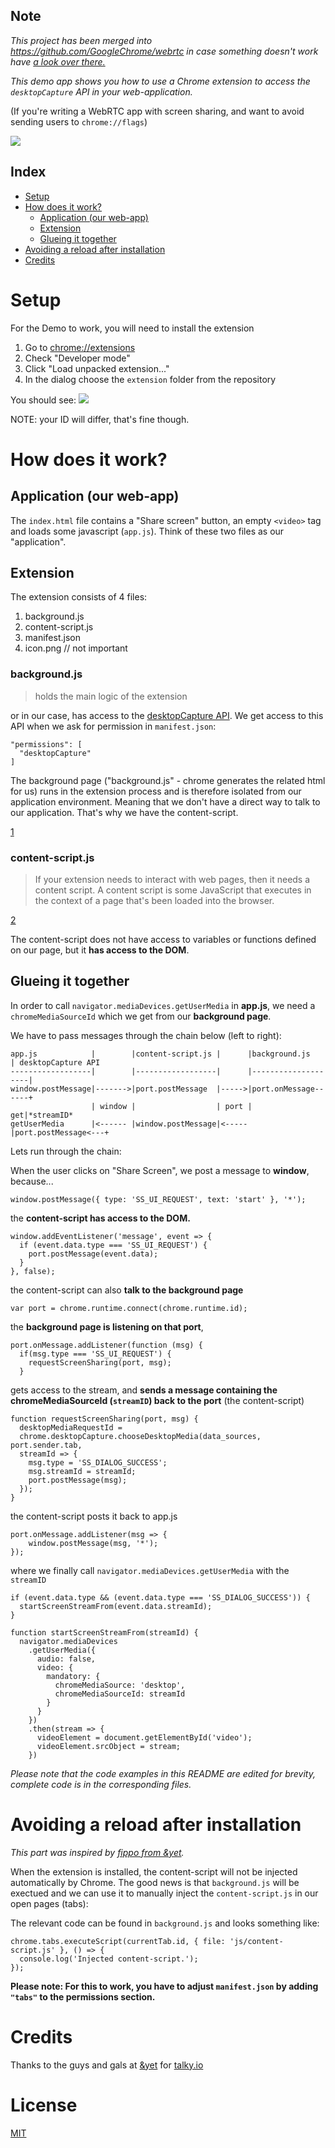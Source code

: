 ## Note

*This project has been merged into https://github.com/GoogleChrome/webrtc in
case something doesn't work have [a look over
there.](https://github.com/webrtc/samples/tree/master/src/content/extensions/desktopcapture)*

*This demo app shows you how to use a Chrome extension to access the
`desktopCapture` API in your web-application.*

(If you're writing a WebRTC app with screen sharing, and want to avoid sending
users to `chrome://flags`)

<img src="images/3.gif">

## Index

- [Setup](#setup)
- [How does it work?](#how)
    - [Application (our web-app)](#app)
    - [Extension](#extension)
    - [Glueing it together](#glue)
- [Avoiding a reload after installation](#reload)
- [Credits](#credits)

<a name="setup"></a>
# Setup

For the Demo to work, you will need to install the extension

1. Go to [chrome://extensions]()
2. Check "Developer mode"
3. Click "Load unpacked extension..."
4. In the dialog choose the `extension` folder from the repository

You should see: <img src="images/2.png">

NOTE: your ID will differ, that's fine though.

<a name="how"></a>
# How does it work?

<a name="app"></a>
## Application (our web-app)

The `index.html` file contains a "Share screen" button, an empty `<video>` tag
and loads some javascript (`app.js`). Think of these two files as our
"application".

<a name="extension"></a>
## Extension

The extension consists of 4 files:

1. background.js
2. content-script.js
3. manifest.json
4. icon.png // not important

### background.js

> holds the main logic of the extension

or in our case, has access to the [desktopCapture
API](https://developer.chrome.com/extensions/desktopCapture). We get access to
this API when we ask for permission in `manifest.json`:

    "permissions": [
      "desktopCapture"
    ]

The background page ("background.js" - chrome generates the related html for us)
runs in the extension process and is therefore isolated from our application
environment. Meaning that we don't have a direct way to talk to our application.
That's why we have the content-script.

[1](https://developer.chrome.com/extensions/background_pages)

### content-script.js

> If your extension needs to interact with web pages, then it needs a content
> script. A content script is some JavaScript that executes in the context of a
> page that's been loaded into the browser.

[2](https://developer.chrome.com/extensions/overview#contentScripts)

The content-script does not have access to variables or functions defined on our
page, but it **has access to the DOM**.

<a name="glue"></a>
## Glueing it together


In order to call `navigator.mediaDevices.getUserMedia` in **app.js**, we need a
`chromeMediaSourceId` which we get from our **background page**.

We have to pass messages through the chain below (left to right):

    app.js            |        |content-script.js |      |background.js       | desktopCapture API
    ------------------|        |------------------|      |--------------------|
    window.postMessage|------->|port.postMessage  |----->|port.onMessage------+
                      | window |                  | port |                 get|*streamID*
    getUserMedia      |<------ |window.postMessage|<-----|port.postMessage<---+

Lets run through the chain:

When the user clicks on "Share Screen", we post a message to **window**,
because...

    window.postMessage({ type: 'SS_UI_REQUEST', text: 'start' }, '*');

the **content-script has access to the DOM.**

    window.addEventListener('message', event => {
      if (event.data.type === 'SS_UI_REQUEST') {
        port.postMessage(event.data);
      }
    }, false);

the content-script can also **talk to the background page**

    var port = chrome.runtime.connect(chrome.runtime.id);

the **background page is listening on that port**,

    port.onMessage.addListener(function (msg) {
      if(msg.type === 'SS_UI_REQUEST') {
        requestScreenSharing(port, msg);
      }

gets access to the stream, and **sends a message containing the
chromeMediaSourceId (`streamID`) back to the port** (the content-script)

    function requestScreenSharing(port, msg) {
      desktopMediaRequestId =
      chrome.desktopCapture.chooseDesktopMedia(data_sources, port.sender.tab,
      streamId => {
        msg.type = 'SS_DIALOG_SUCCESS';
        msg.streamId = streamId;
        port.postMessage(msg);
      });
    }

the content-script posts it back to app.js

    port.onMessage.addListener(msg => {
        window.postMessage(msg, '*');
    });

where we finally call `navigator.mediaDevices.getUserMedia` with the `streamID`

    if (event.data.type && (event.data.type === 'SS_DIALOG_SUCCESS')) {
      startScreenStreamFrom(event.data.streamId);
    }

    function startScreenStreamFrom(streamId) {
      navigator.mediaDevices
        .getUserMedia({
          audio: false,
          video: {
            mandatory: {
              chromeMediaSource: 'desktop',
              chromeMediaSourceId: streamId
            }
          }
        })
        .then(stream => {
          videoElement = document.getElementById('video');
          videoElement.srcObject = stream;
        })

*Please note that the code examples in this README are edited for brevity,
complete code is in the corresponding files.*

<a name="reload"></a>
# Avoiding a reload after installation

*This part was inspired by
[fippo from &yet](https://blog.andyet.com/2015/03/30/talky-first-time-ux-matters).*

When the extension is installed, the content-script will not be injected automatically by Chrome.
The good news is that `background.js` will be exectued and we can use it to manually inject the
`content-script.js` in our open pages (tabs):

The relevant code can be found in `background.js` and looks something like:

    chrome.tabs.executeScript(currentTab.id, { file: 'js/content-script.js' }, () => {
      console.log('Injected content-script.');
    });

**Please note: For this to work, you have to adjust `manifest.json` by adding `"tabs"` to the permissions section.**

<a name="credits"></a>
# Credits

Thanks to the guys and gals at [&yet](http://andyet.com/) for [talky.io]()

# License

[MIT](http://opensource.org/licenses/MIT)
